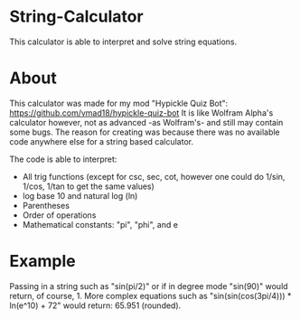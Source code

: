 # String-Calculator
This calculator is able to interpret and solve string equations. 

# About

This calculator was made for my mod "Hypickle Quiz Bot": https://github.com/vmad18/hypickle-quiz-bot
It is like Wolfram Alpha's calculator however, not as advanced -as Wolfram's- and still may contain some bugs. 
The reason for creating was because there was no available code anywhere else for a string based calculator. 

The code is able to interpret: 
- All trig functions (except for csc, sec, cot, however one could do 1/sin, 1/cos, 1/tan to get the same values) 
- log base 10 and natural log (ln)
- Parentheses 
- Order of operations 
- Mathematical constants: "pi", "phi", and e  

# Example
Passing in a string such as "sin(pi/2)" or if in degree mode "sin(90)" would return, of course, 1. 
More complex equations such as "sin(sin(cos(3pi/4))) * ln(e^10) + 72" would return: 65.951 (rounded). 

